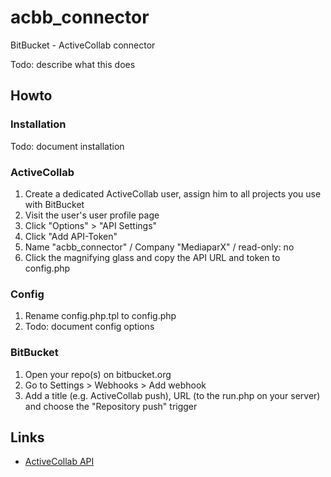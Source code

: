 # acbb_connector
BitBucket - ActiveCollab connector

Todo: describe what this does

## Howto

### Installation

Todo: document installation

### ActiveCollab

1. Create a dedicated ActiveCollab user, assign him to all projects you use with BitBucket
2. Visit the user's user profile page
3. Click "Options" > "API Settings"
4. Click "Add API-Token"
5. Name "acbb_connector" / Company "MediaparX" / read-only: no
6. Click the magnifying glass and copy the API URL and token to config.php

### Config

1. Rename config.php.tpl to config.php
2. Todo: document config options

### BitBucket

1. Open your repo(s) on bitbucket.org
2. Go to Settings > Webhooks > Add webhook
3. Add a title (e.g. ActiveCollab push), URL (to the run.php on your server) and choose the "Repository push" trigger

## Links

* [ActiveCollab API](https://help-classic.activecollab.com/books/api/check-api-url.html)